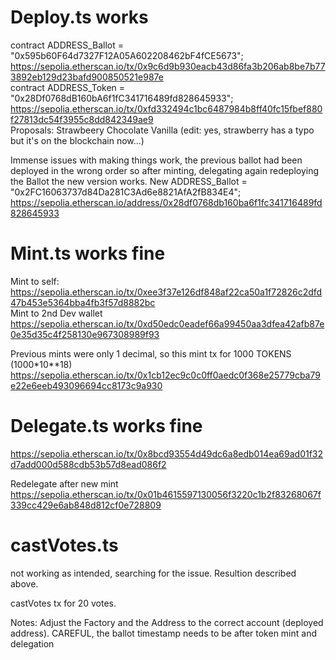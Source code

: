 # Deploy.ts works

contract ADDRESS_Ballot = "0x595b60F64d7327F12A05A602208462bF4fCE5673";<br>
https://sepolia.etherscan.io/tx/0x9c6d9b930eacb43d86fa3b206ab8be7b773892eb129d23bafd900850521e987e <br>
contract ADDRESS_Token = "0x28Df0768dB160bA6f1fC341716489fd828645933";<br>
https://sepolia.etherscan.io/tx/0xfd332494c1bc6487984b8ff40fc15fbef880f27813dc54f3955c8dd842349ae9 <br>
Proposals: Strawbeery Chocolate Vanilla 
(edit: yes, strawberry has a typo but it's on the blockchain now...) 

Immense issues with making things work, the previous ballot had been deployed in the wrong order so after minting, delegating again redeploying the Ballot the new version works. 
New ADDRESS_Ballot = "0x2FC16063737d84Da281C3Ad6e8821AfA2fB834E4";<br>
https://sepolia.etherscan.io/address/0x28df0768db160ba6f1fc341716489fd828645933 <br>

# Mint.ts works fine
Mint to self:<br>
https://sepolia.etherscan.io/tx/0xee3f37e126df848af22ca50a1f72826c2dfd47b453e5364bba4fb3f57d8882bc <br>
Mint to 2nd Dev wallet<br>
https://sepolia.etherscan.io/tx/0xd50edc0eadef66a99450aa3dfea42afb87e0e35d35c4f258130e967308989f93 <br>

Previous mints were only 1 decimal, so this mint tx for 1000 TOKENS (1000*10**18) <br>
https://sepolia.etherscan.io/tx/0x1cb12ec9c0c0ff0aedc0f368e25779cba79e22e6eeb493096694cc8173c9a930 <br>

# Delegate.ts works fine <br>
https://sepolia.etherscan.io/tx/0x8bcd93554d49dc6a8edb014ea69ad01f32d7add000d588cdb53b57d8ead086f2

Redelegate after new mint
https://sepolia.etherscan.io/tx/0x01b4615597130056f3220c1b2f83268067f339cc429e6ab848d812cf0e728809

# castVotes.ts
not working as intended, searching for the issue.
Resultion described above.

castVotes tx for 20 votes.

Notes: Adjust the Factory and the Address to the correct account (deployed address). 
CAREFUL, the ballot timestamp needs to be after token mint and delegation
